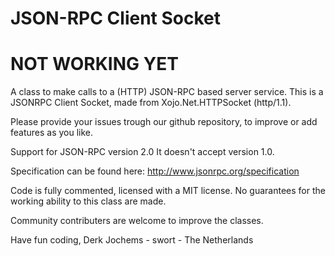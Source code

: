 JSON-RPC Client Socket
=================

NOT WORKING YET
================

A class to make calls to a (HTTP) JSON-RPC based server service. 
This is a JSONRPC Client Socket, made from Xojo.Net.HTTPSocket (http/1.1).

Please provide your issues trough our github repository, to improve or add features as you like. 

Support for JSON-RPC version 2.0
It doesn't accept version 1.0.

Specification can be found here:
http://www.jsonrpc.org/specification

Code is fully commented, licensed with a MIT license. 
No guarantees for the working ability to this class are made.

Community contributers are welcome to improve the classes.

Have fun coding,
Derk Jochems - swort  - The Netherlands
